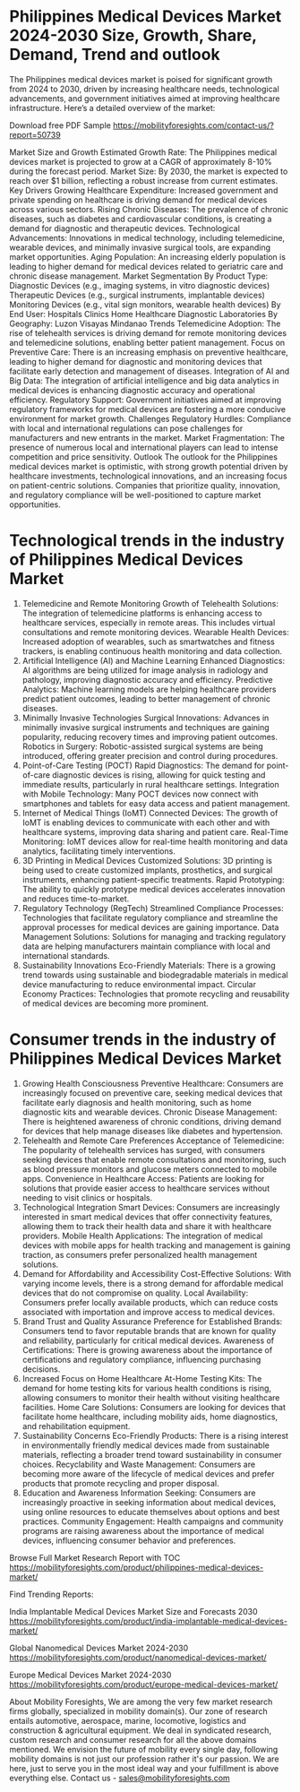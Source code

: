 # Philippines Medical Devices Market 2024-2030 Size, Growth, Share, Demand, Trend and outlook
The Philippines medical devices market is poised for significant growth from 2024 to 2030, driven by increasing healthcare needs, technological advancements, and government initiatives aimed at improving healthcare infrastructure. Here’s a detailed overview of the market:


Download free PDF Sample https://mobilityforesights.com/contact-us/?report=50739 

Market Size and Growth
Estimated Growth Rate: The Philippines medical devices market is projected to grow at a CAGR of approximately 8-10% during the forecast period.
Market Size: By 2030, the market is expected to reach over $1 billion, reflecting a robust increase from current estimates.
Key Drivers
Growing Healthcare Expenditure: Increased government and private spending on healthcare is driving demand for medical devices across various sectors.
Rising Chronic Diseases: The prevalence of chronic diseases, such as diabetes and cardiovascular conditions, is creating a demand for diagnostic and therapeutic devices.
Technological Advancements: Innovations in medical technology, including telemedicine, wearable devices, and minimally invasive surgical tools, are expanding market opportunities.
Aging Population: An increasing elderly population is leading to higher demand for medical devices related to geriatric care and chronic disease management.
Market Segmentation
By Product Type:
Diagnostic Devices (e.g., imaging systems, in vitro diagnostic devices)
Therapeutic Devices (e.g., surgical instruments, implantable devices)
Monitoring Devices (e.g., vital sign monitors, wearable health devices)
By End User:
Hospitals
Clinics
Home Healthcare
Diagnostic Laboratories
By Geography:
Luzon
Visayas
Mindanao
Trends
Telemedicine Adoption: The rise of telehealth services is driving demand for remote monitoring devices and telemedicine solutions, enabling better patient management.
Focus on Preventive Care: There is an increasing emphasis on preventive healthcare, leading to higher demand for diagnostic and monitoring devices that facilitate early detection and management of diseases.
Integration of AI and Big Data: The integration of artificial intelligence and big data analytics in medical devices is enhancing diagnostic accuracy and operational efficiency.
Regulatory Support: Government initiatives aimed at improving regulatory frameworks for medical devices are fostering a more conducive environment for market growth.
Challenges
Regulatory Hurdles: Compliance with local and international regulations can pose challenges for manufacturers and new entrants in the market.
Market Fragmentation: The presence of numerous local and international players can lead to intense competition and price sensitivity.
Outlook
The outlook for the Philippines medical devices market is optimistic, with strong growth potential driven by healthcare investments, technological innovations, and an increasing focus on patient-centric solutions. Companies that prioritize quality, innovation, and regulatory compliance will be well-positioned to capture market opportunities.

# Technological trends in the industry of Philippines Medical Devices Market
1. Telemedicine and Remote Monitoring
Growth of Telehealth Solutions: The integration of telemedicine platforms is enhancing access to healthcare services, especially in remote areas. This includes virtual consultations and remote monitoring devices.
Wearable Health Devices: Increased adoption of wearables, such as smartwatches and fitness trackers, is enabling continuous health monitoring and data collection.
2. Artificial Intelligence (AI) and Machine Learning
Enhanced Diagnostics: AI algorithms are being utilized for image analysis in radiology and pathology, improving diagnostic accuracy and efficiency.
Predictive Analytics: Machine learning models are helping healthcare providers predict patient outcomes, leading to better management of chronic diseases.
3. Minimally Invasive Technologies
Surgical Innovations: Advances in minimally invasive surgical instruments and techniques are gaining popularity, reducing recovery times and improving patient outcomes.
Robotics in Surgery: Robotic-assisted surgical systems are being introduced, offering greater precision and control during procedures.
4. Point-of-Care Testing (POCT)
Rapid Diagnostics: The demand for point-of-care diagnostic devices is rising, allowing for quick testing and immediate results, particularly in rural healthcare settings.
Integration with Mobile Technology: Many POCT devices now connect with smartphones and tablets for easy data access and patient management.
5. Internet of Medical Things (IoMT)
Connected Devices: The growth of IoMT is enabling devices to communicate with each other and with healthcare systems, improving data sharing and patient care.
Real-Time Monitoring: IoMT devices allow for real-time health monitoring and data analytics, facilitating timely interventions.
6. 3D Printing in Medical Devices
Customized Solutions: 3D printing is being used to create customized implants, prosthetics, and surgical instruments, enhancing patient-specific treatments.
Rapid Prototyping: The ability to quickly prototype medical devices accelerates innovation and reduces time-to-market.
7. Regulatory Technology (RegTech)
Streamlined Compliance Processes: Technologies that facilitate regulatory compliance and streamline the approval processes for medical devices are gaining importance.
Data Management Solutions: Solutions for managing and tracking regulatory data are helping manufacturers maintain compliance with local and international standards.
8. Sustainability Innovations
Eco-Friendly Materials: There is a growing trend towards using sustainable and biodegradable materials in medical device manufacturing to reduce environmental impact.
Circular Economy Practices: Technologies that promote recycling and reusability of medical devices are becoming more prominent.

# Consumer trends in the industry of Philippines Medical Devices Market
1. Growing Health Consciousness
Preventive Healthcare: Consumers are increasingly focused on preventive care, seeking medical devices that facilitate early diagnosis and health monitoring, such as home diagnostic kits and wearable devices.
Chronic Disease Management: There is heightened awareness of chronic conditions, driving demand for devices that help manage diseases like diabetes and hypertension.
2. Telehealth and Remote Care Preferences
Acceptance of Telemedicine: The popularity of telehealth services has surged, with consumers seeking devices that enable remote consultations and monitoring, such as blood pressure monitors and glucose meters connected to mobile apps.
Convenience in Healthcare Access: Patients are looking for solutions that provide easier access to healthcare services without needing to visit clinics or hospitals.
3. Technological Integration
Smart Devices: Consumers are increasingly interested in smart medical devices that offer connectivity features, allowing them to track their health data and share it with healthcare providers.
Mobile Health Applications: The integration of medical devices with mobile apps for health tracking and management is gaining traction, as consumers prefer personalized health management solutions.
4. Demand for Affordability and Accessibility
Cost-Effective Solutions: With varying income levels, there is a strong demand for affordable medical devices that do not compromise on quality.
Local Availability: Consumers prefer locally available products, which can reduce costs associated with importation and improve access to medical devices.
5. Brand Trust and Quality Assurance
Preference for Established Brands: Consumers tend to favor reputable brands that are known for quality and reliability, particularly for critical medical devices.
Awareness of Certifications: There is growing awareness about the importance of certifications and regulatory compliance, influencing purchasing decisions.
6. Increased Focus on Home Healthcare
At-Home Testing Kits: The demand for home testing kits for various health conditions is rising, allowing consumers to monitor their health without visiting healthcare facilities.
Home Care Solutions: Consumers are looking for devices that facilitate home healthcare, including mobility aids, home diagnostics, and rehabilitation equipment.
7. Sustainability Concerns
Eco-Friendly Products: There is a rising interest in environmentally friendly medical devices made from sustainable materials, reflecting a broader trend toward sustainability in consumer choices.
Recyclability and Waste Management: Consumers are becoming more aware of the lifecycle of medical devices and prefer products that promote recycling and proper disposal.
8. Education and Awareness
Information Seeking: Consumers are increasingly proactive in seeking information about medical devices, using online resources to educate themselves about options and best practices.
Community Engagement: Health campaigns and community programs are raising awareness about the importance of medical devices, influencing consumer behavior and preferences.

Browse Full Market Research Report with TOC https://mobilityforesights.com/product/philippines-medical-devices-market/ 

Find Trending Reports:

India Implantable Medical Devices Market Size and Forecasts 2030 https://mobilityforesights.com/product/india-implantable-medical-devices-market/ 

Global Nanomedical Devices Market 2024-2030 https://mobilityforesights.com/product/nanomedical-devices-market/ 

Europe Medical Devices Market 2024-2030 https://mobilityforesights.com/product/europe-medical-devices-market/ 


About Mobility Foresights,
We are among the very few market research firms globally, specialized in mobility domain(s). Our zone of research entails automotive, aerospace, marine, locomotive, logistics and construction & agricultural equipment. We deal in syndicated research, custom research and consumer research for all the above domains mentioned.
We envision the future of mobility every single day, following mobility domains is not just our profession rather it's our passion. We are here, just to serve you in the most ideal way and your fulfillment is above everything else. Contact us -  sales@mobilityforesights.com 









